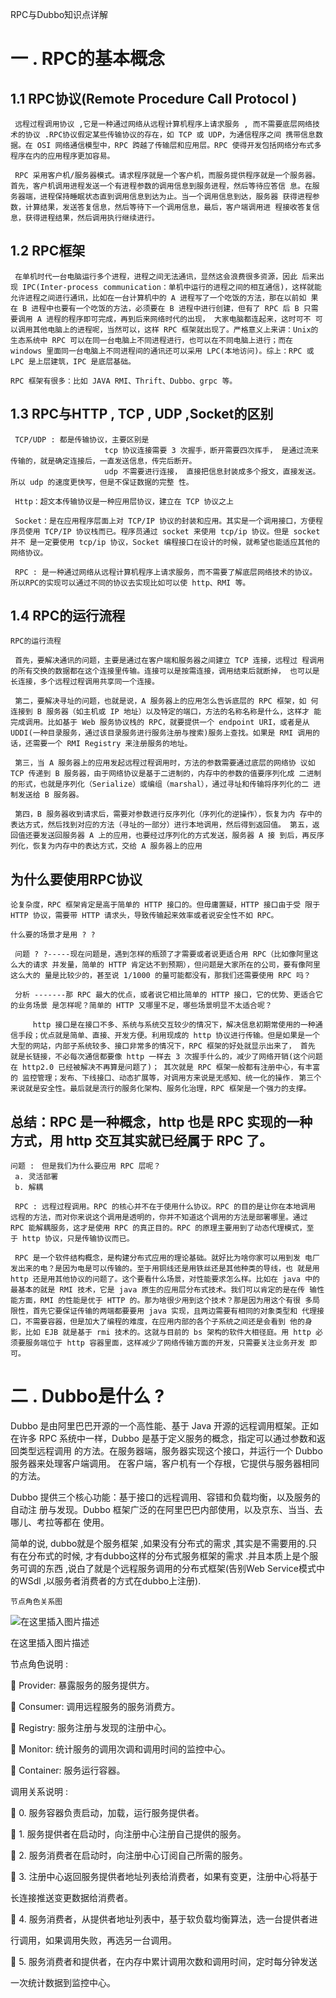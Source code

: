 RPC与Dubbo知识点详解

# 一 . RPC的基本概念

## 1.1 RPC协议(Remote Procedure Call Protocol )

```
 远程过程调用协议 ,它是一种通过网络从远程计算机程序上请求服务 , 而不需要底层网络技术的协议 .RPC协议假定某些传输协议的存在，如 TCP 或 UDP，为通信程序之间 携带信息数据。在 OSI 网络通信模型中，RPC 跨越了传输层和应用层。RPC 使得开发包括网络分布式多程序在内的应用程序更加容易。

 RPC 采用客户机/服务器模式。请求程序就是一个客户机，而服务提供程序就是一个服务器。首先，客户机调用进程发送一个有进程参数的调用信息到服务进程，然后等待应答信 息。在服务器端，进程保持睡眠状态直到调用信息到达为止。当一个调用信息到达，服务器 获得进程参数，计算结果，发送答复信息，然后等待下一个调用信息，最后，客户端调用进 程接收答复信息，获得进程结果，然后调用执行继续进行。
```



## 1.2 RPC框架

```
 在单机时代一台电脑运行多个进程，进程之间无法通讯，显然这会浪费很多资源，因此 后来出现 IPC(Inter-process communication：单机中运行的进程之间的相互通信)，这样就能 允许进程之间进行通讯，比如在一台计算机中的 A 进程写了一个吃饭的方法，那在以前如 果在 B 进程中也要有一个吃饭的方法，必须要在 B 进程中进行创建，但有了 RPC 后 B 只需 要调用 A 进程的程序即可完成，再到后来网络时代的出现， 大家电脑都连起来，这时可不 可以调用其他电脑上的进程呢，当然可以，这样 RPC 框架就出现了。严格意义上来讲：Unix的生态系统中 RPC 可以在同一台电脑上不同进程进行，也可以在不同电脑上进行；而在 windows 里面同一台电脑上不同进程间的通讯还可以采用 LPC(本地访问)。综上：RPC 或 LPC 是上层建筑，IPC 是底层基础。

RPC 框架有很多：比如 JAVA RMI、Thrift、Dubbo、grpc 等。
```



## 1.3 RPC与HTTP , TCP , UDP ,Socket的区别

```
 TCP/UDP : 都是传输协议，主要区别是
                     tcp 协议连接需要 3 次握手，断开需要四次挥手， 是通过流来传输的，就是确定连接后，一直发送信息，传完后断开。
                     udp 不需要进行连接， 直接把信息封装成多个报文，直接发送。所以 udp 的速度更快写，但是不保证数据的完整 性。

 Http：超文本传输协议是一种应用层协议，建立在 TCP 协议之上

 Socket：是在应用程序层面上对 TCP/IP 协议的封装和应用。其实是一个调用接口，方便程序员使用 TCP/IP 协议栈而已。程序员通过 socket 来使用 tcp/ip 协议。但是 socket 并不 是一定要使用 tcp/ip 协议，Socket 编程接口在设计的时候，就希望也能适应其他的网络协议。

 RPC : 是一种通过网络从远程计算机程序上请求服务，而不需要了解底层网络技术的协议。 所以RPC的实现可以通过不同的协议去实现比如可以使 http、RMI 等。
```



## 1.4 RPC的运行流程

    RPC的运行流程
    
     首先，要解决通讯的问题，主要是通过在客户端和服务器之间建立 TCP 连接，远程过 程调用的所有交换的数据都在这个连接里传输。连接可以是按需连接，调用结束后就断掉， 也可以是长连接，多个远程过程调用共享同一个连接。
    
     第二，要解决寻址的问题，也就是说，A 服务器上的应用怎么告诉底层的 RPC 框架，如 何连接到 B 服务器（如主机或 IP 地址）以及特定的端口，方法的名称名称是什么，这样才 能完成调用。比如基于 Web 服务协议栈的 RPC，就要提供一个 endpoint URI，或者是从 UDDI(一种目录服务，通过该目录服务进行服务注册与搜索)服务上查找。如果是 RMI 调用的 话，还需要一个 RMI Registry 来注册服务的地址。
    
     第三，当 A 服务器上的应用发起远程过程调用时，方法的参数需要通过底层的网络协 议如 TCP 传递到 B 服务器，由于网络协议是基于二进制的，内存中的参数的值要序列化成 二进制的形式，也就是序列化（Serialize）或编组（marshal），通过寻址和传输将序列化的二 进制发送给 B 服务器。
    
     第四，B 服务器收到请求后，需要对参数进行反序列化（序列化的逆操作），恢复为内 存中的表达方式，然后找到对应的方法（寻址的一部分）进行本地调用，然后得到返回值。 第五，返回值还要发送回服务器 A 上的应用，也要经过序列化的方式发送，服务器 A 接 到后，再反序列化，恢复为内存中的表达方式，交给 A 服务器上的应用
    

##     为什么要使用RPC协议

```
论复杂度，RPC 框架肯定是高于简单的 HTTP 接口的。但毋庸置疑，HTTP 接口由于受 限于 HTTP 协议，需要带 HTTP 请求头，导致传输起来效率或者说安全性不如 RPC。

什么要的场景才是用 ? ?

 问题 ? ?-----现在问题是，遇到怎样的瓶颈了才需要或者说更适合用 RPC（比如像阿里这么大的请求 并发量，简单的 HTTP 肯定达不到预期），但问题是大家所在的公司，要有像阿里这么大的 量是比较少的，甚至说 1/1000 的量可能都没有，那我们还需要使用 RPC 吗？

 分析 -------那 RPC 最大的优点，或者说它相比简单的 HTTP 接口，它的优势、更适合它的业务场景 是怎样呢？简单的 HTTP 又哪里不足，哪些场景明显不太适合呢？
     
     http 接口是在接口不多、系统与系统交互较少的情况下，解决信息初期常使用的一种通信手段；优点就是简单、直接、开发方便。利用现成的 http 协议进行传输。但是如果是一个 大型的网站，内部子系统较多、接口非常多的情况下，RPC 框架的好处就显示出来了， 首先 就是长链接，不必每次通信都要像 http 一样去 3 次握手什么的，减少了网络开销(这个问题 在 http2.0 已经被解决不再算是问题了)； 其次就是 RPC 框架一般都有注册中心，有丰富的 监控管理；发布、下线接口、动态扩展等，对调用方来说是无感知、统一化的操作. 第三个 来说就是安全性。最后就是流行的服务化架构、服务化治理，RPC 框架是一个强力的支撑。
```

##  总结：RPC 是一种概念，http 也是 RPC 实现的一种方式，用 http 交互其实就已经属于 RPC 了。

    问题 :　但是我们为什么要应用 RPC 层呢？
     a. 灵活部署
     b. 解耦
    
     RPC : 远程过程调用。RPC 的核心并不在于使用什么协议。RPC 的目的是让你在本地调用 远程的方法，而对你来说这个调用是透明的，你并不知道这个调用的方法是部署哪里。通过 RPC 能解耦服务，这才是使用 RPC 的真正目的。RPC 的原理主要用到了动态代理模式，至 于 http 协议，只是传输协议而已。
    
     RPC 是一个软件结构概念，是构建分布式应用的理论基础。就好比为啥你家可以用到发 电厂发出来的电？是因为电是可以传输的。至于用铜线还是用铁丝还是其他种类的导线，也 就是用 http 还是用其他协议的问题了。这个要看什么场景，对性能要求怎么样。比如在 java 中的最基本的就是 RMI 技术，它是 java 原生的应用层分布式技术。我们可以肯定的是在传 输性能方面，RMI 的性能是优于 HTTP 的。那为啥很少用到这个技术？那是因为用这个有很 多局限性，首先它要保证传输的两端都要要用 java 实现，且两边需要有相同的对象类型和 代理接口，不需要容器，但是加大了编程的难度，在应用内部的各个子系统之间还是会看到 他的身影，比如 EJB 就是基于 rmi 技术的。这就与目前的 bs 架构的软件大相径庭。用 http 必须要服务端位于 http 容器里面，这样减少了网络传输方面的开发，只需要关注业务开发 即可。

# 二 . Dubbo是什么 ?

 Dubbo 是由阿里巴巴开源的一个高性能、基于 Java 开源的远程调用框架。正如在许多 RPC 系统中一样，Dubbo 是基于定义服务的概念，指定可以通过参数和返回类型远程调用 的方法。在服务器端，服务器实现这个接口，并运行一个 Dubbo 服务器来处理客户端调用。 在客户端，客户机有一个存根，它提供与服务器相同的方法。

 Dubbo 提供三个核心功能：基于接口的远程调用、容错和负载均衡，以及服务的自动注 册与发现。Dubbo 框架广泛的在阿里巴巴内部使用，以及京东、当当、去哪儿、考拉等都在 使用。

 简单的说, dubbo就是个服务框架 ,如果没有分布式的需求 ,其实是不需要用的.只有在分布式的时候, 才有dubbo这样的分布式服务框架的需求 .并且本质上是个服务可调的东西 ,说白了就是个远程服务调用的分布式框架(告别Web Service模式中的WSdl ,以服务者消费者的方式在dubbo上注册).

    节点角色关系图

![在这里插入图片描述](D:\JetBrains\IntelliJ_directory\Learning\doc\dubbo\RPC与Dubbo知识点详解.assets\format,png.png)

在这里插入图片描述

节点角色说明 :

  Provider: 暴露服务的服务提供方。

  Consumer: 调用远程服务的服务消费方。

  Registry: 服务注册与发现的注册中心。

  Monitor: 统计服务的调用次调和调用时间的监控中心。

  Container: 服务运行容器。

调用关系说明 :

  0. 服务容器负责启动，加载，运行服务提供者。

  1. 服务提供者在启动时，向注册中心注册自己提供的服务。

  2. 服务消费者在启动时，向注册中心订阅自己所需的服务。

  3. 注册中心返回服务提供者地址列表给消费者，如果有变更，注册中心将基于

 长连接推送变更数据给消费者。

  4. 服务消费者，从提供者地址列表中，基于软负载均衡算法，选一台提供者进

 行调用，如果调用失败，再选另一台调用。

  5. 服务消费者和提供者，在内存中累计调用次数和调用时间，定时每分钟发送

 一次统计数据到监控中心。